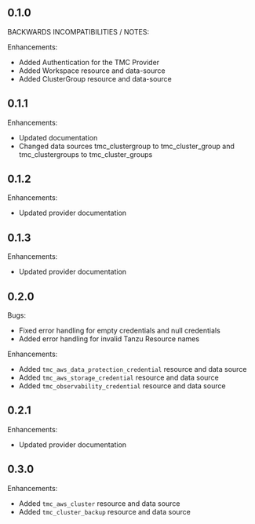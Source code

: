 ## 0.1.0

BACKWARDS INCOMPATIBILITIES / NOTES:

Enhancements:
- Added Authentication for the TMC Provider
- Added Workspace resource and data-source
- Added ClusterGroup resource and data-source

## 0.1.1

Enhancements:
- Updated documentation
- Changed data sources tmc_clustergroup to tmc_cluster_group and tmc_clustergroups to tmc_cluster_groups

## 0.1.2

Enhancements:
- Updated provider documentation

## 0.1.3

Enhancements:
- Updated provider documentation

## 0.2.0

Bugs:
- Fixed error handling for empty credentials and null credentials
- Added error handling for invalid Tanzu Resource names

Enhancements:
- Added `tmc_aws_data_protection_credential` resource and data source
- Added `tmc_aws_storage_credential` resource and data source
- Added `tmc_observability_credential` resource and data source

## 0.2.1

Enhancements:
- Updated provider documentation

## 0.3.0

Enhancements:
- Added `tmc_aws_cluster` resource and data source
- Added `tmc_cluster_backup` resource and data source